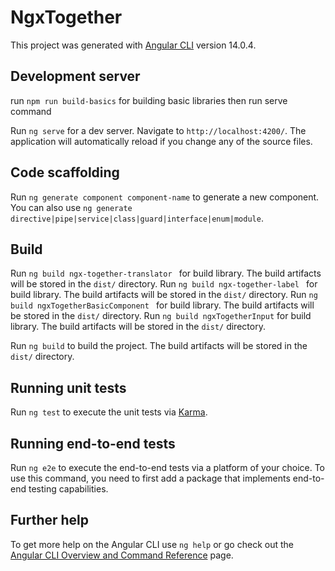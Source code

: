 # NgxTogether

This project was generated with [Angular CLI](https://github.com/angular/angular-cli) version 14.0.4.

## Development server

run `npm run build-basics` for building basic libraries then run serve command

Run `ng serve` for a dev server. Navigate to `http://localhost:4200/`. The application will automatically reload if you change any of the source files.


## Code scaffolding

Run `ng generate component component-name` to generate a new component. You can also use `ng generate directive|pipe|service|class|guard|interface|enum|module`.

## Build

Run `ng build ngx-together-translator ` for build library. The build artifacts will be stored in the `dist/` directory. 
Run `ng build ngx-together-label ` for build library. The build artifacts will be stored in the `dist/` directory. 
Run `ng build ngxTogetherBasicComponent ` for build library. The build artifacts will be stored in the `dist/` directory. 
Run `ng build ngxTogetherInput` for build library. The build artifacts will be stored in the `dist/` directory. 

Run `ng build` to build the project. The build artifacts will be stored in the `dist/` directory.

## Running unit tests

Run `ng test` to execute the unit tests via [Karma](https://karma-runner.github.io).

## Running end-to-end tests

Run `ng e2e` to execute the end-to-end tests via a platform of your choice. To use this command, you need to first add a package that implements end-to-end testing capabilities.

## Further help

To get more help on the Angular CLI use `ng help` or go check out the [Angular CLI Overview and Command Reference](https://angular.io/cli) page.
